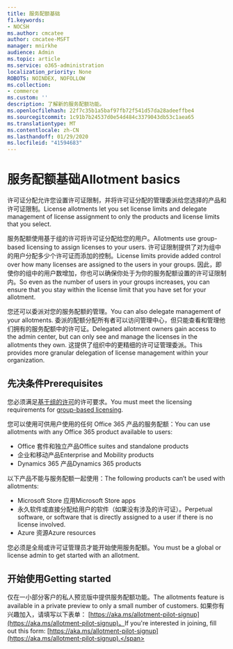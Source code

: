 ```yaml
---
title: 服务配额基础
f1.keywords:
- NOCSH
ms.author: cmcatee
author: cmcatee-MSFT
manager: mnirkhe
audience: Admin
ms.topic: article
ms.service: o365-administration
localization_priority: None
ROBOTS: NOINDEX, NOFOLLOW
ms.collection:
- commerce
ms.custom: ''
description: 了解新的服务配额功能。
ms.openlocfilehash: 22f7c35b1a5baf97fb72f541d57da28adeeffbe4
ms.sourcegitcommit: 1c91b7b24537d0e54d484c3379043db53c1aea65
ms.translationtype: MT
ms.contentlocale: zh-CN
ms.lasthandoff: 01/29/2020
ms.locfileid: "41594683"
---
```

# <a name="allotment-basics"></a><span data-ttu-id="94f9f-103">服务配额基础</span><span class="sxs-lookup"><span data-stu-id="94f9f-103">Allotment basics</span></span>

<span data-ttu-id="94f9f-104">许可证分配允许您设置许可证限制，并将许可证分配的管理委派给您选择的产品和许可证限制。</span><span class="sxs-lookup"><span data-stu-id="94f9f-104">License allotments let you set license limits and delegate management of license assignment to only the products and license limits that you select.</span></span>

<span data-ttu-id="94f9f-105">服务配额使用基于组的许可将许可证分配给您的用户。</span><span class="sxs-lookup"><span data-stu-id="94f9f-105">Allotments use group-based licensing to assign licenses to your users.</span></span> <span data-ttu-id="94f9f-106">许可证限制提供了对为组中的用户分配多少个许可证而添加的控制。</span><span class="sxs-lookup"><span data-stu-id="94f9f-106">License limits provide added control over how many licenses are assigned to the users in your groups.</span></span> <span data-ttu-id="94f9f-107">因此，即使你的组中的用户数增加，你也可以确保你处于为你的服务配额设置的许可证限制内。</span><span class="sxs-lookup"><span data-stu-id="94f9f-107">So even as the number of users in your groups increases, you can ensure that you stay within the license limit that you have set for your allotment.</span></span>

<span data-ttu-id="94f9f-108">您还可以委派对您的服务配额的管理。</span><span class="sxs-lookup"><span data-stu-id="94f9f-108">You can also delegate management of your allotments.</span></span> <span data-ttu-id="94f9f-109">委派的配额分配所有者可以访问管理中心，但只能查看和管理他们拥有的服务配额中的许可证。</span><span class="sxs-lookup"><span data-stu-id="94f9f-109">Delegated allotment owners gain access to the admin center, but can only see and manage the licenses in the allotments they own.</span></span> <span data-ttu-id="94f9f-110">这提供了组织中的更精细的许可证管理委派。</span><span class="sxs-lookup"><span data-stu-id="94f9f-110">This provides more granular delegation of license management within your organization.</span></span>

## <a name="prerequisites"></a><span data-ttu-id="94f9f-111">先决条件</span><span class="sxs-lookup"><span data-stu-id="94f9f-111">Prerequisites</span></span>

<span data-ttu-id="94f9f-112">您必须满足[基于组的许可](https://docs.microsoft.com/azure/active-directory/fundamentals/active-directory-licensing-whatis-azure-portal#licensing-requirements)的许可要求。</span><span class="sxs-lookup"><span data-stu-id="94f9f-112">You must meet the licensing requirements for [group-based licensing](https://docs.microsoft.com/azure/active-directory/fundamentals/active-directory-licensing-whatis-azure-portal#licensing-requirements).</span></span>

<span data-ttu-id="94f9f-113">您可以使用可供用户使用的任何 Office 365 产品的服务配额：</span><span class="sxs-lookup"><span data-stu-id="94f9f-113">You can use allotments with any Office 365 product available to users:</span></span>

- <span data-ttu-id="94f9f-114">Office 套件和独立产品</span><span class="sxs-lookup"><span data-stu-id="94f9f-114">Office suites and standalone products</span></span>
- <span data-ttu-id="94f9f-115">企业和移动产品</span><span class="sxs-lookup"><span data-stu-id="94f9f-115">Enterprise and Mobility products</span></span>
- <span data-ttu-id="94f9f-116">Dynamics 365 产品</span><span class="sxs-lookup"><span data-stu-id="94f9f-116">Dynamics 365 products</span></span>

<span data-ttu-id="94f9f-117">以下产品不能与服务配额一起使用：</span><span class="sxs-lookup"><span data-stu-id="94f9f-117">The following products can’t be used with allotments:</span></span>

- <span data-ttu-id="94f9f-118">Microsoft Store 应用</span><span class="sxs-lookup"><span data-stu-id="94f9f-118">Microsoft Store apps</span></span>
- <span data-ttu-id="94f9f-119">永久软件或直接分配给用户的软件（如果没有涉及的许可证）。</span><span class="sxs-lookup"><span data-stu-id="94f9f-119">Perpetual software, or software that is directly assigned to a user if there is no license involved.</span></span>
- <span data-ttu-id="94f9f-120">Azure 资源</span><span class="sxs-lookup"><span data-stu-id="94f9f-120">Azure resources</span></span>

<span data-ttu-id="94f9f-121">您必须是全局或许可证管理员才能开始使用服务配额。</span><span class="sxs-lookup"><span data-stu-id="94f9f-121">You must be a global or license admin to get started with an allotment.</span></span>

## <a name="getting-started"></a><span data-ttu-id="94f9f-122">开始使用</span><span class="sxs-lookup"><span data-stu-id="94f9f-122">Getting started</span></span>

<span data-ttu-id="94f9f-123">仅在一小部分客户的私人预览版中提供服务配额功能。</span><span class="sxs-lookup"><span data-stu-id="94f9f-123">The allotments feature is available in a private preview to only a small number of customers.</span></span> <span data-ttu-id="94f9f-124">如果你有兴趣加入，请填写以下表单： [https://aka.ms/allotment-pilot-signup](https://aka.ms/allotment-pilot-signup)。</span><span class="sxs-lookup"><span data-stu-id="94f9f-124">If you're interested in joining, fill out this form: [https://aka.ms/allotment-pilot-signup](https://aka.ms/allotment-pilot-signup).</span></span>

